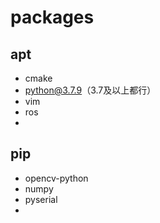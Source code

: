 # packages

## apt
* cmake
* python@3.7.9（3.7及以上都行）
* vim
* ros
* 


## pip
* opencv-python
* numpy
* pyserial
* 